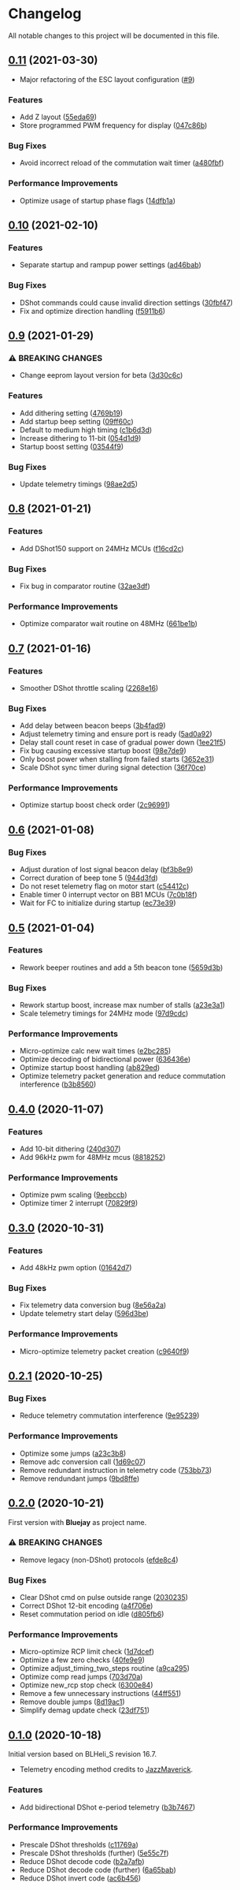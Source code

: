 # Changelog

All notable changes to this project will be documented in this file.

## [0.11](https://github.com/mathiasvr/bluejay/compare/v0.10...v0.11) (2021-03-30)

- Major refactoring of the ESC layout configuration ([#9](https://github.com/mathiasvr/bluejay/pull/9))

### Features

* Add Z layout ([55eda69](https://github.com/mathiasvr/bluejay/commit/55eda69689249ce5e3946f223289618eca8d42f2))
* Store programmed PWM frequency for display ([047c86b](https://github.com/mathiasvr/bluejay/commit/047c86b95c15c6cdeac47e0e197d30c3af71183f))

### Bug Fixes

* Avoid incorrect reload of the commutation wait timer ([a480fbf](https://github.com/mathiasvr/bluejay/commit/a480fbfdbd8628bd75cf9fa2661ff6496994c56b))

### Performance Improvements

* Optimize usage of startup phase flags ([14dfb1a](https://github.com/mathiasvr/bluejay/commit/14dfb1acc6e2a91325896d5c4adeaeb651b5c88f))


## [0.10](https://github.com/mathiasvr/bluejay/compare/v0.9...v0.10) (2021-02-10)

### Features

* Separate startup and rampup power settings ([ad46bab](https://github.com/mathiasvr/bluejay/commit/ad46bab50605834db0161cde13ec5202e810431f))

### Bug Fixes

* DShot commands could cause invalid direction settings ([30fbf47](https://github.com/mathiasvr/bluejay/commit/30fbf477074d3283b9d1c2b04840768514c8395f))
* Fix and optimize direction handling ([f5911b6](https://github.com/mathiasvr/bluejay/commit/f5911b673e3b1b34f227586d31985e87d502b2f7))


## [0.9](https://github.com/mathiasvr/bluejay/compare/v0.8...v0.9) (2021-01-29)

### ⚠ BREAKING CHANGES

* Change eeprom layout version for beta ([3d30c6c](https://github.com/mathiasvr/bluejay/commit/3d30c6cb590188f9353a2a08b4c336f2acd72c13))

### Features

* Add dithering setting ([4769b19](https://github.com/mathiasvr/bluejay/commit/4769b19696828483365e62d98f4ca3b9fab86ac2))
* Add startup beep setting ([09ff60c](https://github.com/mathiasvr/bluejay/commit/09ff60cbc605a8d3d0ee3e3f68023421184b6e3d))
* Default to medium high timing ([c1b6d3d](https://github.com/mathiasvr/bluejay/commit/c1b6d3dfcb173986463c669763c023980193b698))
* Increase dithering to 11-bit ([054d1d9](https://github.com/mathiasvr/bluejay/commit/054d1d9a2bc7fe783d7bf606d0ae20f7df57185a))
* Startup boost setting ([03544f9](https://github.com/mathiasvr/bluejay/commit/03544f91174244a842f241113984197d49affb64))

### Bug Fixes

* Update telemetry timings ([98ae2d5](https://github.com/mathiasvr/bluejay/commit/98ae2d5706f6908b74358bc19a08176ba097b567))


## [0.8](https://github.com/mathiasvr/bluejay/compare/v0.7...v0.8) (2021-01-21)

### Features

* Add DShot150 support on 24MHz MCUs ([f16cd2c](https://github.com/mathiasvr/bluejay/commit/f16cd2c4da336f40c923c4bdb81b881551ea168d))

### Bug Fixes

* Fix bug in comparator routine ([32ae3df](https://github.com/mathiasvr/bluejay/commit/32ae3dfbfb9db8872762defc18a1dee5d630eb86))

### Performance Improvements

* Optimize comparator wait routine on 48MHz ([661be1b](https://github.com/mathiasvr/bluejay/commit/661be1b9540a6129275975b2a356926fe4251254))


## [0.7](https://github.com/mathiasvr/bluejay/compare/v0.6...v0.7) (2021-01-16)

### Features

* Smoother DShot throttle scaling ([2268e16](https://github.com/mathiasvr/bluejay/commit/2268e16d5f834efb72d91d61f86dddd130c56faa))

### Bug Fixes

* Add delay between beacon beeps ([3b4fad9](https://github.com/mathiasvr/bluejay/commit/3b4fad93e48eb6d6a1500bfd675f9223e0d07f8c))
* Adjust telemetry timing and ensure port is ready ([5ad0a92](https://github.com/mathiasvr/bluejay/commit/5ad0a925aac33828b983e378c746a0e8f329925a))
* Delay stall count reset in case of gradual power down ([1ee21f5](https://github.com/mathiasvr/bluejay/commit/1ee21f55df631fa873c67b8a0bcaef79014c8fc0))
* Fix bug causing excessive startup boost ([98e7de9](https://github.com/mathiasvr/bluejay/commit/98e7de9983c8f1e40f4a741d9eed43063b72e24b))
* Only boost power when stalling from failed starts ([3652e31](https://github.com/mathiasvr/bluejay/commit/3652e3183e2721cf4808ea8043a844ff10cfb591))
* Scale DShot sync timer during signal detection ([36f70ce](https://github.com/mathiasvr/bluejay/commit/36f70ce668d10e6f9feba84af8239f44f05aa00b))

### Performance Improvements

* Optimize startup boost check order ([2c96991](https://github.com/mathiasvr/bluejay/commit/2c96991ae08e6cf17b44bdfb3a2568edf18c7d5a))


## [0.6](https://github.com/mathiasvr/bluejay/compare/v0.5...v0.6) (2021-01-08)

### Bug Fixes

* Adjust duration of lost signal beacon delay ([bf3b8e9](https://github.com/mathiasvr/bluejay/commit/bf3b8e90cbe3c7d899e52e522ef18fcedc4a71b7))
* Correct duration of beep tone 5 ([944d3fd](https://github.com/mathiasvr/bluejay/commit/944d3fd2c0430d9d76d4141c3356eb7255a136eb))
* Do not reset telemetry flag on motor start ([c54412c](https://github.com/mathiasvr/bluejay/commit/c54412c7f30be978d562e8cbcf1232174603ac32))
* Enable timer 0 interrupt vector on BB1 MCUs ([7c0b18f](https://github.com/mathiasvr/bluejay/commit/7c0b18f61724d1e3dbd462e479b63d036d8d87e6))
* Wait for FC to initialize during startup ([ec73e39](https://github.com/mathiasvr/bluejay/commit/ec73e39dfe147b44d8aea863be6beae2d30b1782))


## [0.5](https://github.com/mathiasvr/bluejay/compare/v0.4.0...v0.5) (2021-01-04)

### Features

* Rework beeper routines and add a 5th beacon tone ([5659d3b](https://github.com/mathiasvr/bluejay/commit/5659d3b9201a72d3696b3cb7d03ccaa705bbe8fc))

### Bug Fixes

* Rework startup boost, increase max number of stalls ([a23e3a1](https://github.com/mathiasvr/bluejay/commit/a23e3a12cf8388f6b6e598452fc221f1170f6758))
* Scale telemetry timings for 24MHz mode ([97d9cdc](https://github.com/mathiasvr/bluejay/commit/97d9cdc459d2cc322f4ff509b7aac7c3cbfbeda7))

### Performance Improvements

* Micro-optimize calc new wait times ([e2bc285](https://github.com/mathiasvr/bluejay/commit/e2bc285dc447cc2eb00f82ff551d6159144543c9))
* Optimize decoding of bidirectional power ([636436e](https://github.com/mathiasvr/bluejay/commit/636436e408942fe15ee3c1b1634636541e3e2eb9))
* Optimize startup boost handling ([ab829ed](https://github.com/mathiasvr/bluejay/commit/ab829ed15763226a4c7988a06a3b73735b198ee4))
* Optimize telemetry packet generation and reduce commutation interference ([b3b8560](https://github.com/mathiasvr/bluejay/commit/b3b8560dd5ed0e8d21de688de638183efdb63645))


## [0.4.0](https://github.com/mathiasvr/bluejay/compare/v0.3.0...v0.4.0) (2020-11-07)

### Features

* Add 10-bit dithering ([240d307](https://github.com/mathiasvr/bluejay/commit/240d3078fdbbb3f8e6a538c4a1d9bae713dcbd03))
* Add 96kHz pwm for 48MHz mcus ([8818252](https://github.com/mathiasvr/bluejay/commit/8818252485af2939bfc4339f6983537afac95923))

### Performance Improvements

* Optimize pwm scaling ([9eebccb](https://github.com/mathiasvr/bluejay/commit/9eebccb3f3e15141da84f2e71e744f6a22eb4e2f))
* Optimize timer 2 interrupt ([70829f9](https://github.com/mathiasvr/bluejay/commit/70829f97beef91d1dd8507ac06c922cb19813d6e))


## [0.3.0](https://github.com/mathiasvr/bluejay/compare/v0.2.1...v0.3.0) (2020-10-31)

### Features

* Add 48kHz pwm option ([01642d7](https://github.com/mathiasvr/bluejay/commit/01642d718a83105b1fb22a8b12fdf5a125f5c110))

### Bug Fixes

* Fix telemetry data conversion bug ([8e56a2a](https://github.com/mathiasvr/bluejay/commit/8e56a2a3772f94acbaef8d0237dbc114ae72b14f))
* Update telemetry start delay ([596d3be](https://github.com/mathiasvr/bluejay/commit/596d3bee2c698d775a090cf670c4d3ab69009934))

### Performance Improvements

* Micro-optimize telemetry packet creation ([c9640f9](https://github.com/mathiasvr/bluejay/commit/c9640f9e5ae6dc4f11ec2650603d30b37596ee38))


## [0.2.1](https://github.com/mathiasvr/bluejay/compare/v0.2.0...v0.2.1) (2020-10-25)

### Bug Fixes

* Reduce telemetry commutation interference ([9e95239](https://github.com/mathiasvr/bluejay/commit/9e95239c4a99694a6923d3ddf24dd99d2e47dcda))

### Performance Improvements

* Optimize some jumps ([a23c3b8](https://github.com/mathiasvr/bluejay/commit/a23c3b8372bc3022ba1f00490c198a8fc85b35af))
* Remove adc conversion call ([1d69c07](https://github.com/mathiasvr/bluejay/commit/1d69c071f74ed4459f83c6a462ef812f94e23775))
* Remove redundant instruction in telemetry code ([753bb73](https://github.com/mathiasvr/bluejay/commit/753bb73f80c428d434a459f9397914aea385906c))
* Remove rendundant jumps ([9bd8ffe](https://github.com/mathiasvr/bluejay/commit/9bd8ffe6cc40b5539dfe73a7b9ef6681b6e62c43))


## [0.2.0](https://github.com/mathiasvr/bluejay/compare/v0.1.0...v0.2.0) (2020-10-21)

First version with **Bluejay** as project name.

### ⚠ BREAKING CHANGES

* Remove legacy (non-DShot) protocols ([efde8c4](https://github.com/mathiasvr/bluejay/commit/efde8c430d5d256451af9b92b7fb4b5c73d8b9a4))

### Bug Fixes

* Clear DShot cmd on pulse outside range ([2030235](https://github.com/mathiasvr/bluejay/commit/2030235ea7b7a69db24ed2c33ddf96a7adae7fed))
* Correct DShot 12-bit encoding ([a4f706e](https://github.com/mathiasvr/bluejay/commit/a4f706e3a6e45409d78c30a51a2bf816a61b58f7))
* Reset commutation period on idle ([d805fb6](https://github.com/mathiasvr/bluejay/commit/d805fb6ee1a6dd9fa58e7f996d5ed0a724cba7f0))

### Performance Improvements

* Micro-optimize RCP limit check ([1d7dcef](https://github.com/mathiasvr/bluejay/commit/1d7dcef3d9b1bae2660935fc18114c412a1593c8))
* Optimize a few zero checks ([40fe9e9](https://github.com/mathiasvr/bluejay/commit/40fe9e9e7395f80868ec35550f1c34e12f08e725))
* Optimize adjust_timing_two_steps routine ([a9ca295](https://github.com/mathiasvr/bluejay/commit/a9ca2957a3d2743580d9d85222ca2e5caf08923d))
* Optimize comp read jumps ([703d70a](https://github.com/mathiasvr/bluejay/commit/703d70acfd8b2f520600da151b8163ca2b5d40ed))
* Optimize new_rcp stop check ([6300e84](https://github.com/mathiasvr/bluejay/commit/6300e84999b1c86f4a681068dc3f295293d681a2))
* Remove a few unnecessary instructions ([44ff551](https://github.com/mathiasvr/bluejay/commit/44ff551a1f1e955a7a5650f76985d11c02770fdc))
* Remove double jumps ([8d19ac1](https://github.com/mathiasvr/bluejay/commit/8d19ac133839503ea2fcc6693d4f21045c8703d6))
* Simplify demag update check ([23df751](https://github.com/mathiasvr/bluejay/commit/23df7513b0c60633082c23be97e8b8e909b1a0c8))


## [0.1.0](https://github.com/mathiasvr/bluejay/compare/b2a7afbfb86c67aafa7ce7f9fe54047175a1d50a...v0.1.0) (2020-10-18)

Initial version based on BLHeli_S revision 16.7.

- Telemetry encoding method credits to [JazzMaverick](https://github.com/JazzMaverick).

### Features

* Add bidirectional DShot e-period telemetry ([b3b7467](https://github.com/mathiasvr/bluejay/commit/b3b7467852e4d9da7f11545e1bd9e96b4812aa52))

### Performance Improvements

* Prescale DShot thresholds ([c11769a](https://github.com/mathiasvr/bluejay/commit/c11769a5f66dc71f04799ed2f47906ed631c7d2c))
* Prescale DShot thresholds (further) ([5e55c7f](https://github.com/mathiasvr/bluejay/commit/5e55c7f27fc0fc4a1142898748e8961c7ed9f885))
* Reduce DShot decode code ([b2a7afb](https://github.com/mathiasvr/bluejay/commit/b2a7afbfb86c67aafa7ce7f9fe54047175a1d50a))
* Reduce DShot decode code (further) ([6a65bab](https://github.com/mathiasvr/bluejay/commit/6a65babc3bc74bd98bc27770329ef7b896eb7cdb))
* Reduce DShot invert code ([ac6b456](https://github.com/mathiasvr/bluejay/commit/ac6b4567d1dbebd629da044c16e1813fa1e0fa38))

